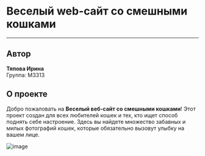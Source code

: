 # Веселый web-сайт со смешными кошками
---

## Автор
**Тяпова Ирина**  
Группа: М3313

## О проекте

Добро пожаловать на **Веселый веб-сайт со смешными кошками**! Этот проект создан для всех любителей кошек и тех, кто ищет способ поднять себе настроение. Здесь вы найдете множество забавных и милых фотографий кошек, которые обязательно вызовут улыбку на вашем лице.



![image](https://github.com/user-attachments/assets/5e1c68d1-bd00-4da3-87e3-2220fa2de6de)


